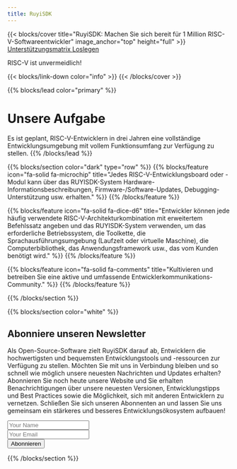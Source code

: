 ```yaml
---
title: RuyiSDK
---
```


{{< blocks/cover title="RuyiSDK: Machen Sie sich bereit für 1 Million RISC-V-Softwareentwickler" image_anchor="top" height="full" >}}
<a class="btn btn-lg btn-primary me-3 mb-4" href="/supported">
Unterstützungsmatrix <i class="fas fa-arrow-alt-circle-right ms-2"></i>
</a>
<a class="btn btn-lg btn-secondary me-3 mb-4" href="https://github.com/ruyisdk">
Loslegen <i class="fab fa-github ms-2 "></i>
</a>
<p class="lead mt-5">RISC-V ist unvermeidlich!</p>
{{< blocks/link-down color="info" >}}
{{< /blocks/cover >}}


{{% blocks/lead color="primary" %}}
# Unsere Aufgabe

Es ist geplant, RISC-V-Entwicklern in drei Jahren eine vollständige Entwicklungsumgebung mit vollem Funktionsumfang zur Verfügung zu stellen.
{{% /blocks/lead %}}


{{% blocks/section color="dark" type="row" %}}
{{% blocks/feature icon="fa-solid fa-microchip" title="Jedes RISC-V-Entwicklungsboard oder -Modul kann über das RUYISDK-System Hardware-Informationsbeschreibungen, Firmware-/Software-Updates, Debugging-Unterstützung usw. erhalten." %}}
{{% /blocks/feature %}}


{{% blocks/feature icon="fa-solid fa-dice-d6" title="Entwickler können jede häufig verwendete RISC-V-Architekturkombination mit erweitertem Befehlssatz angeben und das RUYISDK-System verwenden, um das erforderliche Betriebssystem, die Toolkette, die Sprachausführungsumgebung (Laufzeit oder virtuelle Maschine), die Computerbibliothek, das Anwendungsframework usw., das vom Kunden benötigt wird." %}}
{{% /blocks/feature %}}


{{% blocks/feature icon="fa-solid fa-comments" title="Kultivieren und betreiben Sie eine aktive und umfassende Entwicklerkommunikations-Community." %}}
{{% /blocks/feature %}}


{{% /blocks/section %}}

{{% blocks/section color="white" %}}
<div class="newsletter-subscribe mt-5 container">
        <div class="container">
            <div class="intro">
                <h2 class="text-center newsletter">Abonniere unseren Newsletter</h2>
                <p class="text-center">
              Als Open-Source-Software zielt RuyiSDK darauf ab, Entwicklern die hochwertigsten und bequemsten Entwicklungstools und -ressourcen zur Verfügung zu stellen. Möchten Sie mit uns in Verbindung bleiben und so schnell wie möglich unsere neuesten Nachrichten und Updates erhalten? Abonnieren Sie noch heute unsere Website und Sie erhalten Benachrichtigungen über unsere neuesten Versionen, Entwicklungstipps und Best Practices sowie die Möglichkeit, sich mit anderen Entwicklern zu vernetzen. Schließen Sie sich unseren Abonnenten an und lassen Sie uns gemeinsam ein stärkeres und besseres Entwicklungsökosystem aufbauen!</p>
            </div>
            <form class="form-inline" method="post"  action="https://fabform.io/f/pFPStcS">
              <div class="form-group"><input class="form-control" type="name" name="fullName" placeholder="Your Name"></div>
                <div class="form-group"><input class="form-control" type="email" name="email" placeholder="Your Email"></div>
                <div class="form-group"><button class="btn btn-primary" type="submit">Abonnieren </button></div>
            </form>
        </div>
    </div>
    {{% /blocks/section %}}
